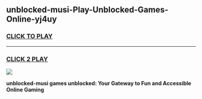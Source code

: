 
## unblocked-musi-Play-Unblocked-Games-Online-yj4uy
<h3>
<a href="https://premium76.site?title=unblocked-musi&ref=25A">CLICK TO PLAY</a></h3>
<hr>

<h3>
<a href="https://premium76.site?title=unblocked-musi&ref=25A">CLICK 2 PLAY</a>
  
</h3>

<a href="https://premium76.site?title=unblocked-musi&ref=25A"><img src="https://clearcache.store/games.png"></a>


**unblocked-musi games unblocked: Your Gateway to Fun and Accessible Online Gaming**
